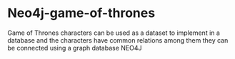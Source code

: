 # Neo4j-game-of-thrones
Game of Thrones characters can be used as a dataset to implement in  a database and the characters have common relations among them they can be connected using a graph database NEO4J
